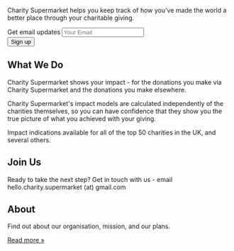 <!-- Main jumbotron for a primary marketing message or call to action -->
<div id='page-part1'>
<p></p>
<div class="jumbotron">
  <div class="container">
  	<p>Charity Supermarket helps you keep track of how you’ve made the world a better place through your charitable giving.</p>
	<div> <!-- class='center-block text-center' -->
	<form id='mailing-list' action='https://Charity Supermarket.soda.sh/forms-form.json' class='form-inline'>
		<input type='hidden' name='mlist' value='company-news,product-news,marketing'>
		<div class='form-group'>
			<label class='input-lg'>Get email updates</label>  			
			<input class='form-control input-lg' type='email' name='email' placeholder='Your Email'>
		</div>
		<button class="btn btn-primary btn-lg" type='submit'>Sign up</button>
	</form>        	
    </div><!-- ./center-block for form -->
  </div>
</div><!-- ./jumbotron -->
</div><!-- ./page-part1 -->
<div class="container" id='page-part2'>
  <!-- Example row of columns -->
  <div class="row">
    <div class="col-md-4">
      <h2>What We Do</h2>
      <p>
      Charity Supermarket shows your impact - for the donations you make via Charity Supermarket and the donations you make elsewhere.
      </p>
      <p>
	Charity Supermarket's impact models are calculated independently of the charities themselves, so you can have confidence that they show you the true picture of what you achieved with your giving.
	</p>
	<p>
	Impact indications available for all of the top 50 charities in the UK, and several others.
	</p>
    </div><!-- ./what we do -->
    <div class="col-md-4">
    	<h2>Join Us</h2>
    	<p>Ready to take the next step? Get in touch with us - email <span class='email' name='hello.charity.supermarket' domain='gmail.com'>hello.charity.supermarket (at) gmail.com</span></p>
   </div>
    <div class="col-md-4">
      	<h2>About</h2>
      	<p>Find out about our organisation, mission, and our plans.</p>
      	<p><a class="btn btn-default" href="about.html" role="button">Read more &raquo;</a></p>
    </div><!-- ./Values -->
  </div><!-- ./row -->	
</div><!-- ./page-part2 -->